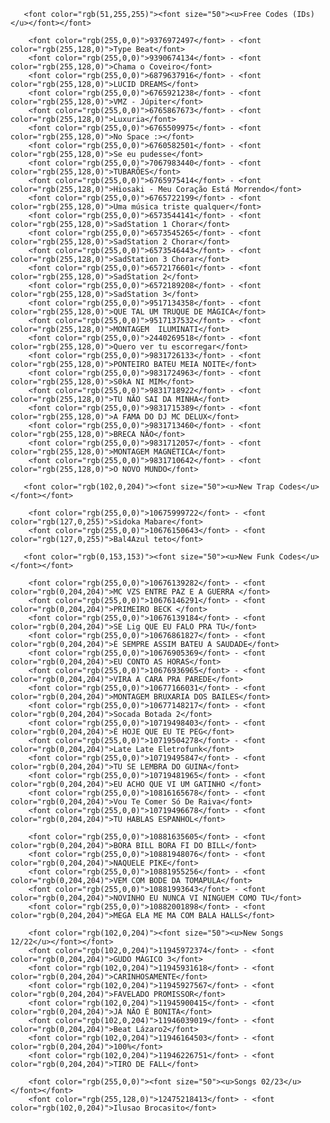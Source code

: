        <font color="rgb(51,255,255)"><font size="50"><u>Free Codes (IDs)</u></font></font>

		<font color="rgb(255,0,0)">9376972497</font> - <font color="rgb(255,128,0)">Type Beat</font>
		<font color="rgb(255,0,0)">9390674134</font> - <font color="rgb(255,128,0)">Chama o Coveiro</font>
		<font color="rgb(255,0,0)">6879637916</font> - <font color="rgb(255,128,0)">LUCID DREAMS</font>
		<font color="rgb(255,0,0)">6765921238</font> - <font color="rgb(255,128,0)">VMZ - Júpiter</font>
		<font color="rgb(255,0,0)">6765867673</font> - <font color="rgb(255,128,0)">Luxuria</font>
		<font color="rgb(255,0,0)">6765509975</font> - <font color="rgb(255,128,0)">No Space :></font>
		<font color="rgb(255,0,0)">6760582501</font> - <font color="rgb(255,128,0)">Se eu pudesse</font>
		<font color="rgb(255,0,0)">7067983440</font> - <font color="rgb(255,128,0)">TUBARÕES</font> 
		<font color="rgb(255,0,0)">6765975414</font> - <font color="rgb(255,128,0)">Hiosaki - Meu Coração Está Morrendo</font>
		<font color="rgb(255,0,0)">6765722199</font> - <font color="rgb(255,128,0)">Uma música triste qualquer</font>
		<font color="rgb(255,0,0)">6573544141</font> - <font color="rgb(255,128,0)">SadStation 1 Chorar</font>
		<font color="rgb(255,0,0)">6573545265</font> - <font color="rgb(255,128,0)">SadStation 2 Chorar</font>
		<font color="rgb(255,0,0)">6573546443</font> - <font color="rgb(255,128,0)">SadStation 3 Chorar</font>
		<font color="rgb(255,0,0)">6572176601</font> - <font color="rgb(255,128,0)">SadStation 2</font>
		<font color="rgb(255,0,0)">6572189208</font> - <font color="rgb(255,128,0)">SadStation 3</font>
		<font color="rgb(255,0,0)">9517134358</font> - <font color="rgb(255,128,0)">QUE TAL UM TRUQUE DE MÁGICA</font>
		<font color="rgb(255,0,0)">9517137532</font> - <font color="rgb(255,128,0)">MONTAGEM  ILUMINATI</font>
		<font color="rgb(255,0,0)">2440269518</font> - <font color="rgb(255,128,0)">Quero ver tu escorregar</font>
		<font color="rgb(255,0,0)">9831726133</font> - <font color="rgb(255,128,0)">PONTEIRO BATEU MEIA NOITE</font>
		<font color="rgb(255,0,0)">9831724963</font> - <font color="rgb(255,128,0)">S0kA NI MIM</font>
		<font color="rgb(255,0,0)">9831718922</font> - <font color="rgb(255,128,0)">TU NÃO SAI DA MINHA</font>
		<font color="rgb(255,0,0)">9831715389</font> - <font color="rgb(255,128,0)">A FAMA DO DJ MC DELUX</font>
		<font color="rgb(255,0,0)">9831713460</font> - <font color="rgb(255,128,0)">BRECA NÃO</font>
		<font color="rgb(255,0,0)">9831712057</font> - <font color="rgb(255,128,0)">MONTAGEM MAGNÉTICA</font>
		<font color="rgb(255,0,0)">9831710642</font> - <font color="rgb(255,128,0)">O NOVO MUNDO</font>

       <font color="rgb(102,0,204)"><font size="50"><u>New Trap Codes</u></font></font>

		<font color="rgb(255,0,0)">10675999722</font> - <font color="rgb(127,0,255)">Sidoka Mabare</font>
		<font color="rgb(255,0,0)">10676150643</font> - <font color="rgb(127,0,255)">Bal4Azul teto</font>

       <font color="rgb(0,153,153)"><font size="50"><u>New Funk Codes</u></font></font>

		<font color="rgb(255,0,0)">10676139282</font> - <font color="rgb(0,204,204)">MC VZS ENTRE PAZ E A GUERRA </font>
		<font color="rgb(255,0,0)">10676146291</font> - <font color="rgb(0,204,204)">PRIMEIRO BECK </font>
		<font color="rgb(255,0,0)">10676139184</font> - <font color="rgb(0,204,204)">SE Lig QUE EU FALO PRA TU</font>
		<font color="rgb(255,0,0)">10676861827</font> - <font color="rgb(0,204,204)">É SEMPRE ASSIM BATEU A SAUDADE</font>
		<font color="rgb(255,0,0)">10676905369</font> - <font color="rgb(0,204,204)">EU CONTO AS HORAS</font>
		<font color="rgb(255,0,0)">10676936965</font> - <font color="rgb(0,204,204)">VIRA A CARA PRA PAREDE</font>
		<font color="rgb(255,0,0)">10677166031</font> - <font color="rgb(0,204,204)">MONTAGEM BRUXARIA DOS BAILES</font>
		<font color="rgb(255,0,0)">10677148217</font> - <font color="rgb(0,204,204)">Socada Botada 2</font>
		<font color="rgb(255,0,0)">10719498403</font> - <font color="rgb(0,204,204)">É HOJE QUE EU TE PEG</font>
		<font color="rgb(255,0,0)">10719504278</font> - <font color="rgb(0,204,204)">Late Late Eletrofunk</font>
		<font color="rgb(255,0,0)">10719495847</font> - <font color="rgb(0,204,204)">TU SE LEMBRA DO GUINA</font>
		<font color="rgb(255,0,0)">10719481965</font> - <font color="rgb(0,204,204)">EU ACHO QUE VI UM GATINHO </font>
		<font color="rgb(255,0,0)">10816165678</font> - <font color="rgb(0,204,204)">Vou Te Comer Só De Raiva</font>
		<font color="rgb(255,0,0)">10719496678</font> - <font color="rgb(0,204,204)">TU HABLAS ESPANHOL</font>

		<font color="rgb(255,0,0)">10881635605</font> - <font color="rgb(0,204,204)">BORA BILL BORA FI DO BILL</font>
		<font color="rgb(255,0,0)">10881948076</font> - <font color="rgb(0,204,204)">NAQUELE PIKE</font>
		<font color="rgb(255,0,0)">10881955256</font> - <font color="rgb(0,204,204)">VEM COM BODE DA TOMAPULA</font>
		<font color="rgb(255,0,0)">10881993643</font> - <font color="rgb(0,204,204)">NOVINHO EU NUNCA VI NINGUEM COMO TU</font>
		<font color="rgb(255,0,0)">10882001898</font> - <font color="rgb(0,204,204)">MEGA ELA ME MA COM BALA HALLS</font>

		<font color="rgb(102,0,204)"><font size="50"><u>New Songs 12/22</u></font></font>
		<font color="rgb(102,0,204)">11945972374</font> - <font color="rgb(0,204,204)">GUDO MÁGICO 3</font>
		<font color="rgb(102,0,204)">11945931618</font> - <font color="rgb(0,204,204)">CARINHOSAMENTE</font>
		<font color="rgb(102,0,204)">11945927567</font> - <font color="rgb(0,204,204)">FAVELADO PROMISSOR</font>
		<font color="rgb(102,0,204)">11945900415</font> - <font color="rgb(0,204,204)">JÁ NÃO É BONITA</font>
		<font color="rgb(102,0,204)">11946039019</font> - <font color="rgb(0,204,204)">Beat Lázaro2</font>
		<font color="rgb(102,0,204)">11946164503</font> - <font color="rgb(0,204,204)">100%</font>
		<font color="rgb(102,0,204)">11946226751</font> - <font color="rgb(0,204,204)">TIRO DE FALL</font>

		<font color="rgb(255,0,0)"><font size="50"><u>Songs 02/23</u></font></font>
		<font color="rgb(255,128,0)">12475218413</font> - <font color="rgb(102,0,204)">Ilusao Brocasito</font>
